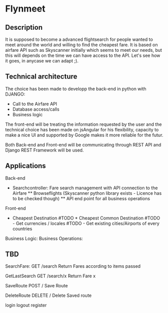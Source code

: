 # Flynmeet
## Description ##
It is supposed to become a advanced flightsearch for people wanted to meet around the world and willing to find the cheapest fare. It is based on airfare API such as Skyscanner initially which seems to meet our needs, but this will depends on the time we can have access to the API. Let's see how it goes, in anycase we can adapt ;).

## Technical architecture ##
The choice has been made to developp the back-end in python with DJANGO:
 - Call to the Airfare API
 - Database access/calls
 - Business logic


The front-end will be treating the information requested by the user and the technical choice has been made on jsAngular for his flexibility, capacity to make a nice UI and supported by Google makes it more reliable for the futur.

Both Back-end and Front-end will be communicating through REST API and Django REST Framework will be used. 

## Applications ##

Back-end
* Searchcontroller: Fare search management with API connection to the Airfare
** Browseflights (Skyscanner python library exists - Licence has to be checked though)
** API end point for all business operations

Front-end
* Cheapest Destination
#TODO * Cheapest Common Destination
#TODO - Get currencies / locales
#TODO - Get existing cities/Airports of every countries


Business Logic:
Business Operations:

## TBD ##
SearchFare:
GET /search Return Fares according to items passed
	
GetLastSearch
GET /search/x Return Fare x

SaveRoute
POST / Save Route

DeleteRoute
DELETE / Delete Saved route

login
logout
register
